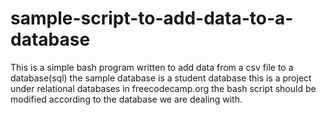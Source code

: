 # sample-script-to-add-data-to-a-database
This is a simple bash program written to add data from a csv file to a database(sql) 
the sample database is a student database
this is a project under relational databases in freecodecamp.org
the bash script should be modified according to the database we are dealing with.
